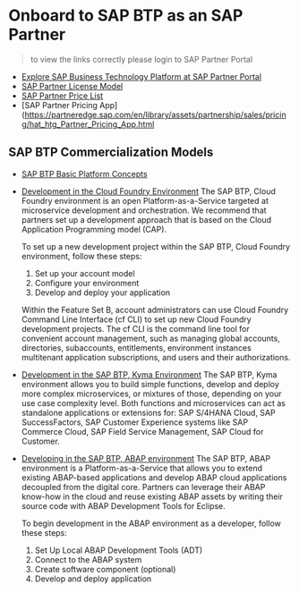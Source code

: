 # Onboard to SAP BTP as an SAP Partner

> to view the links correctly please login to SAP Partner Portal
* [Explore SAP Business Technology Platform at SAP Partner Portal](https://partneredge.sap.com/en/products/btp/about.html)
* [SAP Partner License Model](https://partneredge.sap.com/en/partnership/licenses/tdd.html?#section-1-accordion-panel-section-row-item_2-widewidgets-accordionitem)
* [SAP Partner Price List](https://partneredge.sap.com/en/library/assets/partnership/sales/order_license/pl_pl_part_price_list.html)
* [SAP Partner Pricing App](https://partneredge.sap.com/en/library/assets/partnership/sales/pricing/hat_htg_Partner_Pricing_App.html

## SAP BTP Commercialization Models
* [SAP BTP Basic Platform Concepts](https://help.sap.com/viewer/df50977d8bfa4c9a8a063ddb37113c43/Cloud/en-US/38ecf59cdda64150a102cfaa62d5faab.html#loio263d40009a5a4237a62e8f5c05ee641e)

* [Development in the Cloud Foundry Environment](https://help.sap.com/viewer/65de2977205c403bbc107264b8eccf4b/Cloud/en-US/40a8f8f6f1724e0ca0fd2a8777f45504.html)
The SAP BTP, Cloud Foundry environment is an open Platform-as-a-Service targeted at microservice development and orchestration. We recommend that partners set up a development approach that is based on the Cloud Application Programming model (CAP). 

   To set up a new development project within the SAP BTP, Cloud Foundry environment, follow these steps:
    
    1. Set up your account model
    2. Configure your environment
    3. Develop and deploy your application
  
   Within the Feature Set B, account administrators can use Cloud Foundry Command Line Interface (cf CLI) to set up new Cloud Foundry development projects. The cf      CLI is the command line tool for convenient account management, such as managing global accounts, directories, subaccounts, entitlements, environment instances      multitenant application subscriptions, and users and their authorizations. 

* [Development in the SAP BTP, Kyma Environment](https://help.sap.com/viewer/65de2977205c403bbc107264b8eccf4b/Cloud/en-US/606ec610ee4746c09d5d2bef5a85a124.html)
The SAP BTP, Kyma environment allows you to build simple functions, develop and deploy more complex microservices, or mixtures of those, depending on your use case complexity level. Both functions and microservices can act as standalone applications or extensions for: SAP S/4HANA Cloud, SAP SuccessFactors, SAP Customer Experience systems like SAP Commerce Cloud, SAP Field Service Management, SAP Cloud for Customer.

* [Developing in the SAP BTP, ABAP environment](https://help.sap.com/viewer/65de2977205c403bbc107264b8eccf4b/Cloud/en-US/31367ef6c3e947059e0d7c1cbfcaae93.html)
The SAP BTP, ABAP environment is a Platform-as-a-Service that allows you to extend existing ABAP-based applications and develop ABAP cloud applications decoupled from the digital core. Partners can leverage their ABAP know-how in the cloud and reuse existing ABAP assets by writing their source code with ABAP Development Tools for Eclipse.

   To begin development in the ABAP environment as a developer, follow these steps:
   1. Set Up Local ABAP Development Tools (ADT)
   2. Connect to the ABAP system
   3. Create software component (optional)
   4. Develop and deploy application
